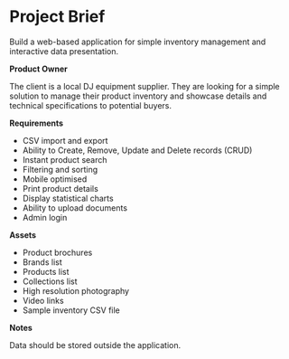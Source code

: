 # Project Brief

Build a web-based application for simple inventory management and interactive data presentation.

**Product Owner**

The client is a local DJ equipment supplier. They are looking for a simple solution to manage their product inventory and showcase details and technical specifications to potential buyers.

**Requirements**

- CSV import and export
- Ability to Create, Remove, Update and Delete records (CRUD)
- Instant product search
- Filtering and sorting
- Mobile optimised
- Print product details
- Display statistical charts
- Ability to upload documents
- Admin login

**Assets**

- Product brochures
- Brands list
- Products list
- Collections list
- High resolution photography
- Video links
- Sample inventory CSV file

**Notes**

Data should be stored outside the application.